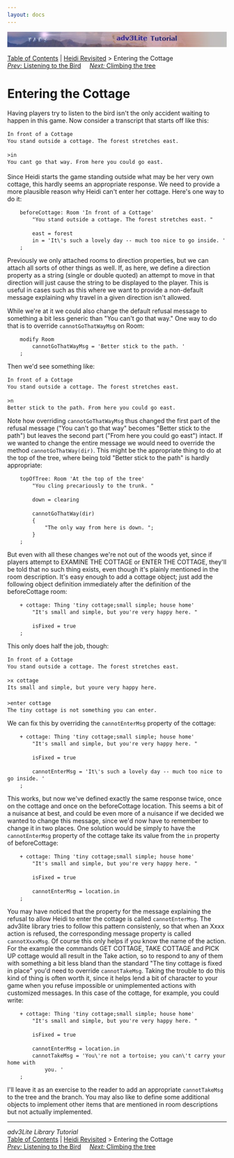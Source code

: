 ```yaml
---
layout: docs
---
```

<div class="topbar">

<img src="topbar.jpg" data-border="0" />

</div>

<div class="nav">

<a href="toc.html" class="nav">Table of Contents</a> \|
<a href="revisit.html" class="nav">Heidi Revisited</a> \> Entering the
Cottage  
<span class="navnp"><a href="listening.html" class="nav"><em>Prev:</em> Listening to the
Bird</a>    
<a href="climbing.html" class="nav"><em>Next:</em> Climbing the tree</a>
    </span>

</div>



# Entering the Cottage

Having players try to listen to the bird isn't the only accident waiting
to happen in this game. Now consider a transcript that starts off like
this:

<div class="cmdline">

    In front of a Cottage
    You stand outside a cottage. The forest stretches east. 

    >in
    You cant go that way. From here you could go east.



Since Heidi starts the game standing outside what may be her very own
cottage, this hardly seems an appropriate response. We need to provide a
more plausible reason why Heidi can't enter her cottage. Here's one way
to do it:

```
    beforeCottage: Room 'In front of a Cottage'
        "You stand outside a cottage. The forest stretches east. "
        
        east = forest
        in = 'It\'s such a lovely day -- much too nice to go inside. '
    ;
```

Previously we only attached rooms to direction properties, but we can
attach all sorts of other things as well. If, as here, we define a
direction property as a string (single or double quoted) an attempt to
move in that direction will just cause the string to be displayed to the
player. This is useful in cases such as this where we want to provide a
non-default message explaining why travel in a given direction isn't
allowed.

While we're at it we could also change the default refusal message to
something a bit less generic than "You can't go that way." One way to do
that is to override `cannotGoThatWayMsg` on
Room:

```
    modify Room
        cannotGoThatWayMsg = 'Better stick to the path. '
    ;
```

Then we'd see something like:

<div class="cmdline">

    In front of a Cottage
    You stand outside a cottage. The forest stretches east. 

    >n
    Better stick to the path. From here you could go east.

</div>

Note how overriding `cannotGoThatWayMsg` thus
changed the first part of the refusal message ("You can't go that way"
becomes "Better stick to the path") but leaves the second part ("From
here you could go east") intact. If we wanted to change the entire
message we would need to override the method
`cannotGoThatWay(dir)`. This might be the
appropriate thing to do at the top of the tree, where being told "Better
stick to the path" is hardly appropriate:

```
    topOfTree: Room 'At the top of the tree'
        "You cling precariously to the trunk. "
        
        down = clearing
        
        cannotGoThatWay(dir)
        {
            "The only way from here is down. ";
        }
    ;
```

But even with all these changes we're not out of the woods yet, since if
players attempt to EXAMINE THE COTTAGE or ENTER THE COTTAGE, they'll be
told that no such thing exists, even though it's plainly mentioned in
the room description. It's easy enough to add a cottage object; just add
the following object definition immediately after the definition of the
beforeCottage room:

```
    + cottage: Thing 'tiny cottage;small simple; house home'
        "It's small and simple, but you're very happy here. "
        
        isFixed = true
    ;
```

This only does half the job, though:

<div class="cmdline">

    In front of a Cottage
    You stand outside a cottage. The forest stretches east. 

    >x cottage
    Its small and simple, but youre very happy here. 

    >enter cottage
    The tiny cottage is not something you can enter. 

</div>

We can fix this by overriding the
`cannotEnterMsg` property of the cottage:

```
    + cottage: Thing 'tiny cottage;small simple; house home'
        "It's small and simple, but you're very happy here. "
        
        isFixed = true
        
        cannotEnterMsg = 'It\'s such a lovely day -- much too nice to go inside. '
    ;
```

This works, but now we've defined exactly the same response twice, once
on the cottage and once on the beforeCottage location. This seems a bit
of a nuisance at best, and could be even more of a nuisance if we
decided we wanted to change this message, since we'd now have to
remember to change it in two places. One solution would be simply to
have the `cannotEnterMsg` property of the
cottage take its value from the `in` property of
beforeCottage:

```
    + cottage: Thing 'tiny cottage;small simple; house home'
        "It's small and simple, but you're very happy here. "
        
        isFixed = true
        
        cannotEnterMsg = location.in
    ;
```

You may have noticed that the property for the message explaining the
refusal to allow Heidi to enter the cottage is called
`cannotEnterMsg`. The adv3lite library tries to
follow this pattern consistenly, so that when an Xxxx action is refused,
the corresponding message property is called
`cannotXxxxMsg`. Of course this only helps if
you know the name of the action. For the example the commands GET
COTTAGE, TAKE COTTAGE and PICK UP cottage would all result in the Take
action, so to respond to any of them with something a bit less bland
than the standard "The tiny cottage is fixed in place" you'd need to
override `cannotTakeMsg`. Taking the trouble to
do this kind of thing is often worth it, since it helps lend a bit of
character to your game when you refuse impossible or unimplemented
actions with customized messages. In this case of the cottage, for
example, you could write:

```
    + cottage: Thing 'tiny cottage;small simple; house home'
        "It's small and simple, but you're very happy here. "
        
        isFixed = true
        
        cannotEnterMsg = location.in
        cannotTakeMsg = 'You\'re not a tortoise; you can\'t carry your home with
            you. '
    ;
```

I'll leave it as an exercise to the reader to add an appropriate
`cannotTakeMsg` to the tree and the branch. You
may also like to define some additional objects to implement other items
that are mentioned in room descriptions but not actually implemented.

</div>

------------------------------------------------------------------------

<div class="navb">

*adv3Lite Library Tutorial*  
<a href="toc.html" class="nav">Table of Contents</a> \|
<a href="revisit.html" class="nav">Heidi Revisited</a> \> Entering the
Cottage  
<span class="navnp"><a href="listening.html" class="nav"><em>Prev:</em> Listening to the
Bird</a>    
<a href="climbing.html" class="nav"><em>Next:</em> Climbing the tree</a>
    </span>

</div>
